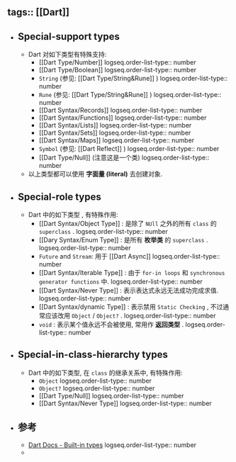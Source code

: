 tags:: [[Dart]]
---

- ## Special-support types
	- Dart 对如下类型有特殊支持:
		- [[Dart Type/Number]]
		  logseq.order-list-type:: number
		- [[Dart Type/Boolean]]
		  logseq.order-list-type:: number
		- `String` (参见: [[Dart Type/String&Rune]] )
		  logseq.order-list-type:: number
		- `Rune` (参见: [[Dart Type/String&Rune]] )
		  logseq.order-list-type:: number
		- [[Dart Syntax/Records]]
		  logseq.order-list-type:: number
		- [[Dart Syntax/Functions]]
		  logseq.order-list-type:: number
		- [[Dart Syntax/Lists]]
		  logseq.order-list-type:: number
		- [[Dart Syntax/Sets]]
		  logseq.order-list-type:: number
		- [[Dart Syntax/Maps]]
		  logseq.order-list-type:: number
		- `Symbol` (参见: [[Dart Reflect]] )
		  logseq.order-list-type:: number
		- [[Dart Type/Null]] (注意这是一个类)
		  logseq.order-list-type:: number
	- 以上类型都可以使用 **字面量 (literal)** 去创建对象.
- ## Special-role types
	- Dart 中的如下类型 , 有特殊作用:
		- [[Dart Syntax/Object Type]] : 是除了 `NUll` 之外的所有 `class` 的 `superclass` .
		  logseq.order-list-type:: number
		- [[Dary Syntax/Enum Type]] : 是所有 **枚举类** 的 `superclass` .
		  logseq.order-list-type:: number
		- `Future` and `Stream`: 用于 [[Dart Async]]
		  logseq.order-list-type:: number
		- [[Dart Syntax/Iterable Type]] :  由于 `for-in loops` 和 `synchronous generator functions` 中.
		  logseq.order-list-type:: number
		- [[Dart Syntax/Never Type]] : 表示表达式永远无法成功完成求值.
		  logseq.order-list-type:: number
		- [[Dart Syntax/dynamic Type]] : 表示禁用 `Static Checking` , 不过通常应该改用 `Object` / `Object?` .
		  logseq.order-list-type:: number
		- `void` : 表示某个值永远不会被使用, 常用作 **返回类型** .
		  logseq.order-list-type:: number
- ## Special-in-class-hierarchy types
	- Dart 中的如下类型, 在 `class` 的继承关系中, 有特殊作用:
		- `Object`
		  logseq.order-list-type:: number
		- `Object?`
		  logseq.order-list-type:: number
		- [[Dart Type/Null]]
		  logseq.order-list-type:: number
		- [[Dart Syntax/Never Type]]
		  logseq.order-list-type:: number
- ## 参考
	- [Dart Docs - Built-in types](https://dart.dev/language/built-in-types)
	  logseq.order-list-type:: number
	-